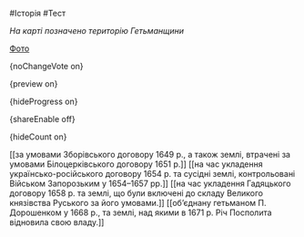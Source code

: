 #Історія #Тест

*На карті позначено територію Гетьманщини*

[Фото](https://zno.osvita.ua//doc/images/znotest/88/8863/16.jpg)

{noChangeVote on}

{preview on}

{hideProgress on}

{shareEnable off}

{hideCount on}

[[за умовами Зборівського договору 1649 р., а також  землі, втрачені за умовами Білоцерківського  договору 1651 р.]]
[[на час укладення українсько-російського договору  1654 р. та сусідні землі, контрольовані Військом  Запорозьким у 1654–1657 рр.]]
[[на час укладення Гадяцького договору 1658 р. та  землі, що були включені до складу Великого  князівства Руського за його умовами.]]
[[об’єднану гетьманом П. Дорошенком у 1668 р., та  землі, над якими в 1671 р. Річ Посполита відновила  свою владу.]]

